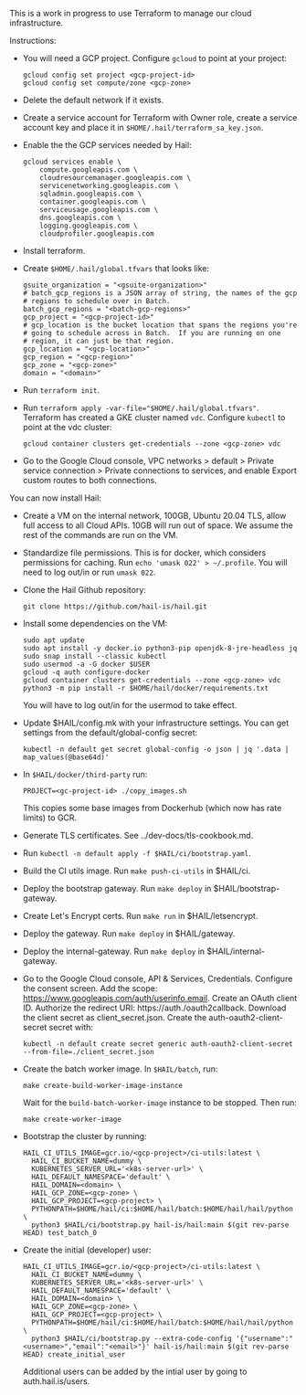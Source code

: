 This is a work in progress to use Terraform to manage our cloud
infrastructure.

Instructions:

- You will need a GCP project.  Configure `gcloud` to point at your project:

   ```
   gcloud config set project <gcp-project-id>
   gcloud config set compute/zone <gcp-zone>
   ```

- Delete the default network if it exists.

- Create a service account for Terraform with Owner role, create a
  service account key and place it in
  `$HOME/.hail/terraform_sa_key.json`.

- Enable the the GCP services needed by Hail:

   ```
   gcloud services enable \
       compute.googleapis.com \
       cloudresourcemanager.googleapis.com \
       servicenetworking.googleapis.com \
       sqladmin.googleapis.com \
       container.googleapis.com \
       serviceusage.googleapis.com \
       dns.googleapis.com \
       logging.googleapis.com \
       cloudprofiler.googleapis.com
   ```

- Install terraform.

- Create `$HOME/.hail/global.tfvars` that looks like:

   ```
   gsuite_organization = "<gsuite-organization>"
   # batch_gcp_regions is a JSON array of string, the names of the gcp
   # regions to schedule over in Batch.
   batch_gcp_regions = "<batch-gcp-regions>"
   gcp_project = "<gcp-project-id>"
   # gcp_location is the bucket location that spans the regions you're
   # going to schedule across in Batch.  If you are running on one
   # region, it can just be that region.
   gcp_location = "<gcp-location>"
   gcp_region = "<gcp-region>"
   gcp_zone = "<gcp-zone>"
   domain = "<domain>"
   ```

- Run `terraform init`.

- Run `terraform apply -var-file="$HOME/.hail/global.tfvars"`.
  Terraform has created a GKE cluster named `vdc`.  Configure
  `kubectl` to point at the vdc cluster:

  ```
  gcloud container clusters get-credentials --zone <gcp-zone> vdc
  ```

- Go to the Google Cloud console, VPC networks > default > Private
  service connection > Private connections to services, and enable
  Export custom routes to both connections.

You can now install Hail:

- Create a VM on the internal network, 100GB, Ubuntu 20.04 TLS, allow
  full access to all Cloud APIs.  10GB will run out of space.  We
  assume the rest of the commands are run on the VM.

- Standardize file permissions.  This is for docker, which considers
  permissions for caching.  Run `echo 'umask 022' > ~/.profile`.  You
  will need to log out/in or run `umask 022`.

- Clone the Hail Github repository:

  ```
  git clone https://github.com/hail-is/hail.git
  ```

- Install some dependencies on the VM:

  ```
  sudo apt update
  sudo apt install -y docker.io python3-pip openjdk-8-jre-headless jq
  sudo snap install --classic kubectl
  sudo usermod -a -G docker $USER
  gcloud -q auth configure-docker
  gcloud container clusters get-credentials --zone <gcp-zone> vdc
  python3 -m pip install -r $HOME/hail/docker/requirements.txt
  ```

  You will have to log out/in for the usermod to take effect.

- Update $HAIL/config.mk with your infrastructure settings.  You can
  get settings from the default/global-config secret:

  ```
  kubectl -n default get secret global-config -o json | jq '.data | map_values(@base64d)'
  ```

- In `$HAIL/docker/third-party` run:

  ```
  PROJECT=<gc-project-id> ./copy_images.sh
  ```

  This copies some base images from Dockerhub (which now has rate
  limits) to GCR.

- Generate TLS certificates.  See ../dev-docs/tls-cookbook.md.

- Run `kubectl -n default apply -f $HAIL/ci/bootstrap.yaml`.

- Build the CI utils image.  Run `make push-ci-utils` in $HAIL/ci.

- Deploy the bootstrap gateway.  Run `make deploy` in
  $HAIL/bootstrap-gateway.

- Create Let's Encrypt certs. Run `make run` in $HAIL/letsencrypt.

- Deploy the gateway.  Run `make deploy` in $HAIL/gateway.

- Deploy the internal-gateway.  Run `make deploy` in $HAIL/internal-gateway.

- Go to the Google Cloud console, API & Services, Credentials.
  Configure the consent screen.  Add the scope:
  https://www.googleapis.com/auth/userinfo.email.  Create an OAuth
  client ID.  Authorize the redirect URI:
  https://auth.<domain>/oauth2callback.  Download the client secret
  as client_secret.json.  Create the auth-oauth2-client-secret secret
  with:

  ```
  kubectl -n default create secret generic auth-oauth2-client-secret --from-file=./client_secret.json
  ```

- Create the batch worker image.  In `$HAIL/batch`, run:

  ```
  make create-build-worker-image-instance
  ```

  Wait for the `build-batch-worker-image` instance to be stopped.  Then run:

  ```
  make create-worker-image
  ```

- Bootstrap the cluster by running:

  ```
  HAIL_CI_UTILS_IMAGE=gcr.io/<gcp-project>/ci-utils:latest \
    HAIL_CI_BUCKET_NAME=dummy \
    KUBERNETES_SERVER_URL='<k8s-server-url>' \
    HAIL_DEFAULT_NAMESPACE='default' \
    HAIL_DOMAIN=<domain> \
    HAIL_GCP_ZONE=<gcp-zone> \
    HAIL_GCP_PROJECT=<gcp-project> \
    PYTHONPATH=$HOME/hail/ci:$HOME/hail/batch:$HOME/hail/hail/python \
    python3 $HAIL/ci/bootstrap.py hail-is/hail:main $(git rev-parse HEAD) test_batch_0
  ```

- Create the initial (developer) user:

  ```
  HAIL_CI_UTILS_IMAGE=gcr.io/<gcp-project>/ci-utils:latest \
    HAIL_CI_BUCKET_NAME=dummy \
    KUBERNETES_SERVER_URL='<k8s-server-url>' \
    HAIL_DEFAULT_NAMESPACE='default' \
    HAIL_DOMAIN=<domain> \
    HAIL_GCP_ZONE=<gcp-zone> \
    HAIL_GCP_PROJECT=<gcp-project> \
    PYTHONPATH=$HOME/hail/ci:$HOME/hail/batch:$HOME/hail/hail/python \
    python3 $HAIL/ci/bootstrap.py --extra-code-config '{"username":"<username>","email":"<email>"}' hail-is/hail:main $(git rev-parse HEAD) create_initial_user
  ```

  Additional users can be added by the intial user by going to auth.hail.is/users.
